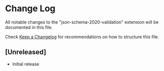 # Change Log

All notable changes to the "json-schema-2020-validation" extension will be documented in this file.

Check [Keep a Changelog](http://keepachangelog.com/) for recommendations on how to structure this file.

## [Unreleased]

- Initial release